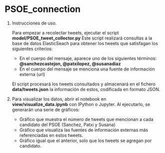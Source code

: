 # PSOE_connection

1. Instrucciones de uso.

    Para empezar a recolectar tweets, ejecutar el script **model/PSOE_tweet_collector.py**
    Este script realizará consultas a la base de datos ElasticSeach para obtener los tweets que satisfagan los siguientes
    criterios:
    - En el cuerpo del mensaje, aparece uno de los siguientes términos: **@sanchezcastejon, @patxilopez, @susanadiaz**
    - En el cuerpo del mensaje se menciona una fuente de información externa (url)

    El script procesará los tweets consultados y almacenará en el fichero **data/tweets.json** la información de estos, codificada en formato
    JSON.


2. Para visualizar los datos, abrir el notebook en **view/visualize_data.ipynb** con IPython o Jupyter.
  Al ejecutarlo, se generarán una serie de gráficos:
    - Gráfico que muestra el número de tweets que mencionan a cada candidato del PSOE (Sanchez, Patxi y Susana)
    - Gráfico que visualiza las fuentes de información externas más referenciadas en estos tweets.
    - Gráfico igual que el anterior, solo que los tweets se agregan por candidato.

